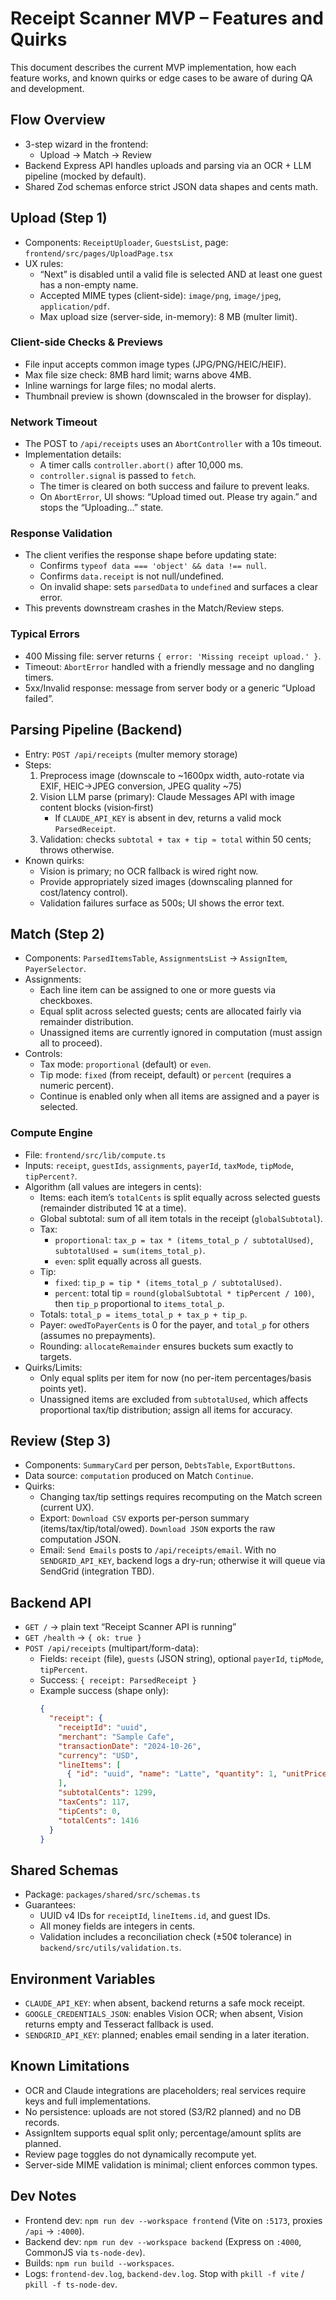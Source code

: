# Receipt Scanner MVP – Features and Quirks

This document describes the current MVP implementation, how each feature works, and known quirks or edge cases to be aware of during QA and development.

## Flow Overview
- 3-step wizard in the frontend:
  - Upload → Match → Review
- Backend Express API handles uploads and parsing via an OCR + LLM pipeline (mocked by default).
- Shared Zod schemas enforce strict JSON data shapes and cents math.

## Upload (Step 1)
- Components: `ReceiptUploader`, `GuestsList`, page: `frontend/src/pages/UploadPage.tsx`
- UX rules:
  - “Next” is disabled until a valid file is selected AND at least one guest has a non-empty name.
  - Accepted MIME types (client-side): `image/png`, `image/jpeg`, `application/pdf`.
  - Max upload size (server-side, in-memory): 8 MB (multer limit).

### Client-side Checks & Previews
- File input accepts common image types (JPG/PNG/HEIC/HEIF).
- Max file size check: 8MB hard limit; warns above 4MB.
- Inline warnings for large files; no modal alerts.
- Thumbnail preview is shown (downscaled in the browser for display).

### Network Timeout
- The POST to `/api/receipts` uses an `AbortController` with a 10s timeout.
- Implementation details:
  - A timer calls `controller.abort()` after 10,000 ms.
  - `controller.signal` is passed to `fetch`.
  - The timer is cleared on both success and failure to prevent leaks.
  - On `AbortError`, UI shows: “Upload timed out. Please try again.” and stops the “Uploading…” state.

### Response Validation
- The client verifies the response shape before updating state:
  - Confirms `typeof data === 'object' && data !== null`.
  - Confirms `data.receipt` is not null/undefined.
  - On invalid shape: sets `parsedData` to `undefined` and surfaces a clear error.
- This prevents downstream crashes in the Match/Review steps.

### Typical Errors
- 400 Missing file: server returns `{ error: 'Missing receipt upload.' }`.
- Timeout: `AbortError` handled with a friendly message and no dangling timers.
- 5xx/Invalid response: message from server body or a generic “Upload failed”.

## Parsing Pipeline (Backend)
- Entry: `POST /api/receipts` (multer memory storage)
- Steps:
  1) Preprocess image (downscale to ~1600px width, auto-rotate via EXIF, HEIC→JPEG conversion, JPEG quality ~75)
  2) Vision LLM parse (primary): Claude Messages API with image content blocks (vision‑first)
     - If `CLAUDE_API_KEY` is absent in dev, returns a valid mock `ParsedReceipt`.
  3) Validation: checks `subtotal + tax + tip ≈ total` within 50 cents; throws otherwise.
- Known quirks:
  - Vision is primary; no OCR fallback is wired right now.
  - Provide appropriately sized images (downscaling planned for cost/latency control).
  - Validation failures surface as 500s; UI shows the error text.

## Match (Step 2)
- Components: `ParsedItemsTable`, `AssignmentsList` → `AssignItem`, `PayerSelector`.
- Assignments:
  - Each line item can be assigned to one or more guests via checkboxes.
  - Equal split across selected guests; cents are allocated fairly via remainder distribution.
  - Unassigned items are currently ignored in computation (must assign all to proceed).
- Controls:
  - Tax mode: `proportional` (default) or `even`.
  - Tip mode: `fixed` (from receipt, default) or `percent` (requires a numeric percent).
  - Continue is enabled only when all items are assigned and a payer is selected.

### Compute Engine
- File: `frontend/src/lib/compute.ts`
- Inputs: `receipt`, `guestIds`, `assignments`, `payerId`, `taxMode`, `tipMode`, `tipPercent?`.
- Algorithm (all values are integers in cents):
  - Items: each item’s `totalCents` is split equally across selected guests (remainder distributed 1¢ at a time).
  - Global subtotal: sum of all item totals in the receipt (`globalSubtotal`).
  - Tax:
    - `proportional`: `tax_p = tax * (items_total_p / subtotalUsed)`, `subtotalUsed = sum(items_total_p)`.
    - `even`: split equally across all guests.
  - Tip:
    - `fixed`: `tip_p = tip * (items_total_p / subtotalUsed)`.
    - `percent`: total tip = `round(globalSubtotal * tipPercent / 100)`, then `tip_p` proportional to `items_total_p`.
  - Totals: `total_p = items_total_p + tax_p + tip_p`.
  - Payer: `owedToPayerCents` is 0 for the payer, and `total_p` for others (assumes no prepayments).
  - Rounding: `allocateRemainder` ensures buckets sum exactly to targets.
- Quirks/Limits:
  - Only equal splits per item for now (no per-item percentages/basis points yet).
  - Unassigned items are excluded from `subtotalUsed`, which affects proportional tax/tip distribution; assign all items for accuracy.

## Review (Step 3)
- Components: `SummaryCard` per person, `DebtsTable`, `ExportButtons`.
- Data source: `computation` produced on Match `Continue`.
- Quirks:
  - Changing tax/tip settings requires recomputing on the Match screen (current UX).
  - Export: `Download CSV` exports per-person summary (items/tax/tip/total/owed). `Download JSON` exports the raw computation JSON.
  - Email: `Send Emails` posts to `/api/receipts/email`. With no `SENDGRID_API_KEY`, backend logs a dry-run; otherwise it will queue via SendGrid (integration TBD).

## Backend API
- `GET /` → plain text “Receipt Scanner API is running”
- `GET /health` → `{ ok: true }`
- `POST /api/receipts` (multipart/form-data):
  - Fields: `receipt` (file), `guests` (JSON string), optional `payerId`, `tipMode`, `tipPercent`.
  - Success: `{ receipt: ParsedReceipt }`
  - Example success (shape only):
    ```json
    {
      "receipt": {
        "receiptId": "uuid",
        "merchant": "Sample Cafe",
        "transactionDate": "2024-10-26",
        "currency": "USD",
        "lineItems": [
          { "id": "uuid", "name": "Latte", "quantity": 1, "unitPriceCents": 1299, "totalCents": 1299 }
        ],
        "subtotalCents": 1299,
        "taxCents": 117,
        "tipCents": 0,
        "totalCents": 1416
      }
    }
    ```

## Shared Schemas
- Package: `packages/shared/src/schemas.ts`
- Guarantees:
  - UUID v4 IDs for `receiptId`, `lineItems.id`, and guest IDs.
  - All money fields are integers in cents.
  - Validation includes a reconciliation check (±50¢ tolerance) in `backend/src/utils/validation.ts`.

## Environment Variables
- `CLAUDE_API_KEY`: when absent, backend returns a safe mock receipt.
- `GOOGLE_CREDENTIALS_JSON`: enables Vision OCR; when absent, Vision returns empty and Tesseract fallback is used.
- `SENDGRID_API_KEY`: planned; enables email sending in a later iteration.

## Known Limitations
- OCR and Claude integrations are placeholders; real services require keys and full implementations.
- No persistence: uploads are not stored (S3/R2 planned) and no DB records.
- AssignItem supports equal split only; percentage/amount splits are planned.
- Review page toggles do not dynamically recompute yet.
- Server-side MIME validation is minimal; client enforces common types.

## Dev Notes
- Frontend dev: `npm run dev --workspace frontend` (Vite on `:5173`, proxies `/api` → `:4000`).
- Backend dev: `npm run dev --workspace backend` (Express on `:4000`, CommonJS via `ts-node-dev`).
- Builds: `npm run build --workspaces`.
- Logs: `frontend-dev.log`, `backend-dev.log`. Stop with `pkill -f vite` / `pkill -f ts-node-dev`.
